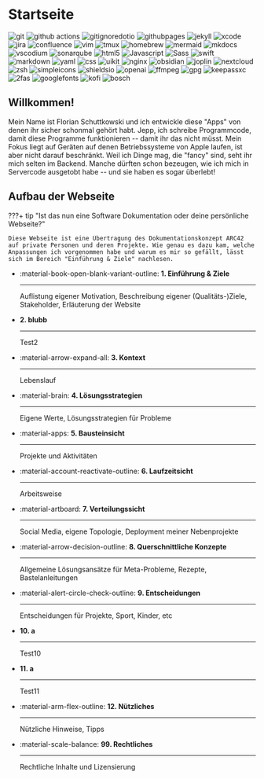 # Startseite

<p>
<!-- Development Tools -->
<img alt="git" src="https://img.shields.io/badge/-Git-F05032?style=flat-square&logo=git&logoColor=white" />
<img alt="github actions" src="https://img.shields.io/badge/-Github_Actions-2088FF?style=flat-square&logo=github-actions&logoColor=white" />
<img alt="gitignoredotio" src="https://img.shields.io/badge/-gitignore.io-204ECF?style=flat-square&logo=gitignoredotio&logoColor=white" />
<img alt="githubpages" src="https://img.shields.io/badge/-GitHub_Pages-222222?style=flat-square&logo=githubpages&logoColor=white" />
<img alt="jekyll" src="https://img.shields.io/badge/-Jekyll-CC0000?style=flat-square&logo=jekyll&logoColor=white" />
<img alt="xcode" src="https://img.shields.io/badge/-Xcode-147EFB?style=flat-square&logo=xcode&logoColor=white" />
<img alt="jira" src="https://img.shields.io/badge/-Jira-0052CC?style=flat-square&logo=tmux&logoColor=white" />
<img alt="confluence" src="https://img.shields.io/badge/-Confluence-172B4D?style=flat-square&logo=confluence&logoColor=white" />
<img alt="vim" src="https://img.shields.io/badge/-Vim-019733?style=flat-square&logo=vim&logoColor=white" />
<img alt="tmux" src="https://img.shields.io/badge/-tmux-1BB91F?style=flat-square&logo=tmux&logoColor=white" />
<img alt="homebrew" src="https://img.shields.io/badge/-Homebrew-FBB040?style=flat-square&logo=homebrew&logoColor=white" />
<img alt="mermaid" src="https://img.shields.io/badge/-Mermaid-FF3670?style=flat-square&logo=mermaid&logoColor=white" />
<img alt="mkdocs" src="https://img.shields.io/badge/-Material_for_MKDocs-526CFE?style=flat-square&logo=materialformkdocs&logoColor=white" />
<img alt="vscodium" src="https://img.shields.io/badge/-VSCodium-2F80ED?style=flat-square&logo=vscodium&logoColor=white" />
<img alt="sonarqube" src="https://img.shields.io/badge/-SonarQube-4E9BCD?style=flat-square&logo=sonarqube&logoColor=white" />

<!-- Programming Languages and Frameworks -->
<img alt="html5" src="https://img.shields.io/badge/-HTML5-E34F26?style=flat-square&logo=html5&logoColor=white" />
<img alt="Javascript" src="https://img.shields.io/badge/-javascript-f7df1c?style=flat-square&logo=javascript&logoColor=black" />
<img alt="Sass" src="https://img.shields.io/badge/-Sass-CC6699?style=flat-square&logo=sass&logoColor=white" />
<img alt="swift" src="https://img.shields.io/badge/-Swift-F05138?style=flat-square&logo=swift&logoColor=white" />
<img alt="markdown" src="https://img.shields.io/badge/-Markdown-000000?style=flat-square&logo=markdown&logoColor=white" />
<img alt="yaml" src="https://img.shields.io/badge/-YAML-CB171E?style=flat-square&logo=yaml&logoColor=white" />
<img alt="css" src="https://img.shields.io/badge/-CSS-1572B6?style=flat-square&logo=css3&logoColor=white" />
<img alt="uikit" src="https://img.shields.io/badge/-UIkit-2396F3?style=flat-square&logo=uikit&logoColor=white" />

<!-- Server -->
<img alt="nginx" src="https://img.shields.io/badge/-NGINX-009639?style=flat-square&logo=nginx&logoColor=white" />

<!-- Productivity and Note-taking -->
<img alt="obsidian" src="https://img.shields.io/badge/-Obsidian-7C3AED?style=flat-square&logo=obsidian&logoColor=white" />
<img alt="joplin" src="https://img.shields.io/badge/-Joplin-1071D3?style=flat-square&logo=joplin&logoColor=white" />
<img alt="nextcloud" src="https://img.shields.io/badge/-Nextcloud-0082C9?style=flat-square&logo=nextcloud&logoColor=white" />
<img alt="zsh" src="https://img.shields.io/badge/-Zsh-F15A24?style=flat-square&logo=zsh&logoColor=white" />
<img alt="simpleicons" src="https://img.shields.io/badge/-Simple_Icons-111111?style=flat-square&logo=simpleicons&logoColor=white" />
<img alt="shieldsio" src="https://img.shields.io/badge/-Shields.io-000000?style=flat-square&logo=shieldsdotio&logoColor=white" />
<img alt="openai" src="https://img.shields.io/badge/-OpenAI-412991?style=flat-square&logo=openai&logoColor=white" />

<!-- CLI -->
<img alt="ffmpeg" src="https://img.shields.io/badge/-FFmpeg-007808?style=flat-square&logo=ffmpeg&logoColor=white" />

<!-- Security -->
<img alt="gpg" src="https://img.shields.io/badge/-Gnu_Privacy_Guard-0093DD?style=flat-square&logo=gnuprivacyguard&logoColor=white" />
<img alt="keepassxc" src="https://img.shields.io/badge/-KeePassXC-6CAC4D?style=flat-square&logo=keepassxc&logoColor=white" />
<img alt="2fas" src="https://img.shields.io/badge/-2FAS-EC1C24?style=flat-square&logo=2fas&logoColor=white" />

<!-- Other -->
<img alt="googlefonts" src="https://img.shields.io/badge/-Google_Fonts-4285F4?style=flat-square&logo=googlefonts&logoColor=white" />
<img alt="kofi" src="https://img.shields.io/badge/-KoFi-FF5E5B?style=flat-square&logo=kofi&logoColor=white" />
<img alt="bosch" src="https://img.shields.io/badge/-Bosch-EA0016?style=flat-square&logo=bosch&logoColor=white" />
</p>

## Willkommen!


Mein Name ist Florian Schuttkowski und ich entwickle diese "Apps" von denen ihr sicher schonmal gehört habt. Jepp, ich schreibe Programmcode, damit diese Programme funktionieren -- damit ihr das nicht müsst. Mein Fokus liegt auf Geräten auf denen Betriebssysteme von Apple laufen, ist aber nicht darauf beschränkt. Weil ich Dinge mag, die "fancy" sind, seht ihr mich selten im Backend. Manche dürften schon bezeugen, wie ich mich in Servercode ausgetobt habe -- und sie haben es sogar überlebt!



## Aufbau der Webseite

???+ tip "Ist das nun eine Software Dokumentation oder deine persönliche Webseite?"

    Diese Webseite ist eine Übertragung des Dokumentationskonzept ARC42 auf private Personen und deren Projekte. Wie genau es dazu kam, welche Anpassungen ich vorgenommen habe und warum es mir so gefällt, lässt sich im Bereich "Einführung & Ziele" nachlesen.

<div class="grid cards" markdown>

- :material-book-open-blank-variant-outline: __1. Einführung & Ziele__
  
    ---

    Auflistung eigener Motivation, Beschreibung eigener (Qualitäts-)Ziele, Stakeholder, Erläuterung der Website

- __2. blubb__
  
    ---

    Test2

- :material-arrow-expand-all: __3. Kontext__
  
    ---

    Lebenslauf

- :material-brain: __4. Lösungsstrategien__
  
    ---

    Eigene Werte, Lösungsstrategien für Probleme

- :material-apps: __5. Bausteinsicht__
  
    ---

    Projekte und Aktivitäten

- :material-account-reactivate-outline: __6. Laufzeitsicht__
  
    ---

    Arbeitsweise

- :material-artboard: __7. Verteilungssicht__
  
    ---

    Social Media, eigene Topologie, Deployment meiner Nebenprojekte

- :material-arrow-decision-outline: __8. Querschnittliche Konzepte__
  
    ---

    Allgemeine Lösungsansätze für Meta-Probleme, Rezepte, Bastelanleitungen

- :material-alert-circle-check-outline: __9. Entscheidungen__
  
    ---

    Entscheidungen für Projekte, Sport, Kinder, etc 

- __10. a__
  
    ---

    Test10

- __11. a__
  
    ---

    Test11

- :material-arm-flex-outline: __12. Nützliches__
  
    ---

    Nützliche Hinweise, Tipps

- :material-scale-balance: __99. Rechtliches__
  
    ---

    Rechtliche Inhalte und Lizensierung

</div>